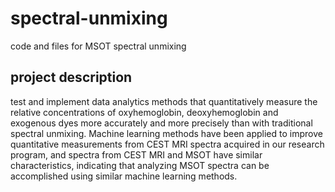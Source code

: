 # spectral-unmixing
code and files for MSOT spectral unmixing

## project description
test and implement data analytics methods that quantitatively measure the relative concentrations of oxyhemoglobin, deoxyhemoglobin and exogenous dyes more accurately and more precisely than with traditional spectral unmixing.  Machine learning methods have been applied to improve quantitative measurements from CEST MRI spectra acquired in our research program, and spectra from CEST MRI and MSOT have similar characteristics, indicating that analyzing MSOT spectra can be accomplished using similar machine learning methods.
